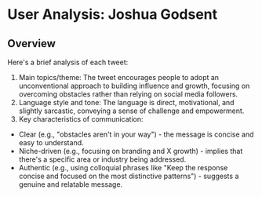 # User Analysis: Joshua Godsent

## Overview

Here's a brief analysis of each tweet:

1. Main topics/theme: The tweet encourages people to adopt an unconventional approach to building influence and growth, focusing on overcoming obstacles rather than relying on social media followers.
2. Language style and tone: The language is direct, motivational, and slightly sarcastic, conveying a sense of challenge and empowerment.
3. Key characteristics of communication:
* Clear (e.g., "obstacles aren't in your way") - the message is concise and easy to understand.
* Niche-driven (e.g., focusing on branding and X growth) - implies that there's a specific area or industry being addressed.
* Authentic (e.g., using colloquial phrases like "Keep the response concise and focused on the most distinctive patterns") - suggests a genuine and relatable message.